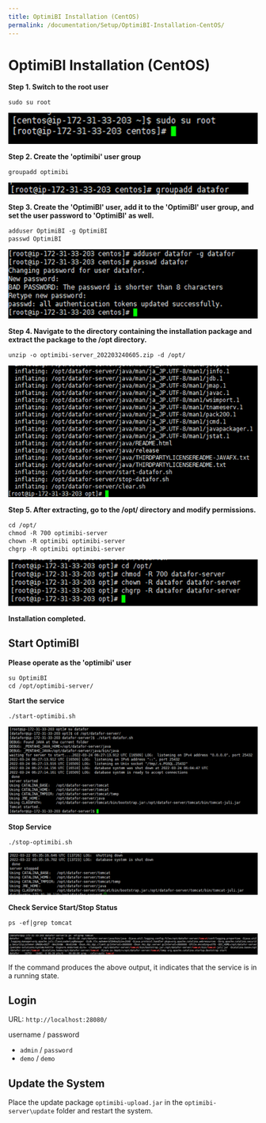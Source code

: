 ```yaml
---
title: OptimiBI Installation (CentOS)
permalink: /documentation/Setup/OptimiBI-Installation-CentOS/
---
```


# OptimiBI Installation (CentOS)

**Step 1. Switch to the root user**

```
sudo su root
```

<div align="left"><img src="./images/image-20220829172346058.png"  /></div>

**Step 2. Create the 'optimibi' user group**

```
groupadd optimibi
```

<div align="left"><img src="./images/image-20220829172418679.png"  /></div>

**Step 3. Create the 'OptimiBI' user, add it to the 'OptimiBI' user group, and set the user password to 'OptimiBI' as well.**

```
adduser OptimiBI -g OptimiBI
passwd OptimiBI
```

<div align="left"><img src="./images/image-20220829172434849.png"  /></div>

**Step 4. Navigate to the directory containing the installation package and extract the package to the /opt directory.**

```
unzip -o optimibi-server_202203240605.zip -d /opt/
```

<div align="left"><img src="./images/image-20220829172446528.png"  /></div>

**Step 5. After extracting, go to the /opt/ directory and modify permissions.**

```
cd /opt/
chmod -R 700 optimibi-server
chown -R optimibi optimibi-server
chgrp -R optimibi optimibi-server
```

<div align="left"><img src="./images/image-20220829172501348.png"  /></div>

**Installation completed.**



## Start OptimiBI

**Please operate as the 'optimibi' user**

```
su OptimiBI
cd /opt/optimibi-server/
```

**Start the service**

```
./start-optimibi.sh
```

<div align="left"><img src="./images/image-20220829172513074.png"  /></div>

**Stop Service**

```
./stop-optimibi.sh
```

<div align="left"><img src="./images/image-20220829172525119.png"  /></div>

**Check Service Start/Stop Status**

```
ps -ef|grep tomcat
```

<div align="left"><img src="./images/image-20220829172541387.png"  /></div>

If the command produces the above output, it indicates that the service is in a running state.



## Login

URL:  `http://localhost:28080/`

username  /  password

- `admin` / `password`
- `demo` / `demo`

## Update the System

Place the update package `optimibi-upload.jar` in the `optimibi-server\update` folder and restart the system.